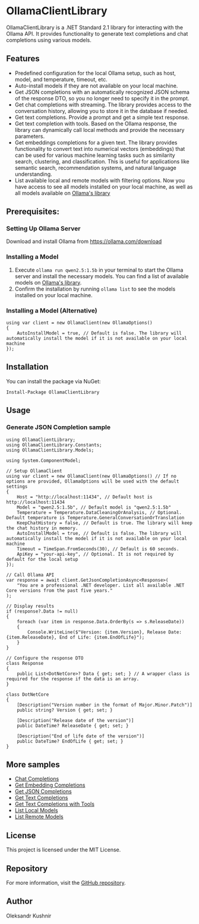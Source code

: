 # OllamaClientLibrary
OllamaClientLibrary is a .NET Standard 2.1 library for interacting with the Ollama API. It provides functionality to generate text completions and chat completions using various models.

## Features
- Predefined configuration for the local Ollama setup, such as host, model, and temperature, timeout, etc.
- Auto-install models if they are not available on your local machine.
- Get JSON completions with an automatically recognized JSON schema of the response DTO, so you no longer need to specify it in the prompt.
- Get chat completions with streaming. The library provides access to the conversation history, allowing you to store it in the database if needed.
- Get text completions. Provide a prompt and get a simple text response.
- Get text completion with tools. Based on the Ollama response, the library can dynamically call local methods and provide the necessary parameters.
- Get embeddings completions for a given text. The library provides functionality to convert text into numerical vectors (embeddings) that can be used for various machine learning tasks such as similarity search, clustering, and classification. This is useful for applications like semantic search, recommendation systems, and natural language understanding.
- List available local and remote models with filtering options. Now you have access to see all models installed on your local machine, as well as all models available on [Ollama's library](https://ollama.com/library)

## Prerequisites: 
### Setting Up Ollama Server
Download and install Ollama from https://ollama.com/download

### Installing a Model
1. Execute `ollama run qwen2.5:1.5b` in your terminal to start the Ollama server and install the necessary models. You can find a list of available models on [Ollama's library](https://ollama.com/library).
2. Confirm the installation by running `ollama list` to see the models installed on your local machine.

### Installing a Model (Alternative)
```
using var client = new OllamaClient(new OllamaOptions()
{
    AutoInstallModel = true, // Default is false. The library will automatically install the model if it is not available on your local machine
});
```

## Installation
You can install the package via NuGet:
```
Install-Package OllamaClientLibrary
```
## Usage
### Generate JSON Completion sample
```
using OllamaClientLibrary;
using OllamaClientLibrary.Constants;
using OllamaClientLibrary.Models;

using System.ComponentModel;

// Setup OllamaClient
using var client = new OllamaClient(new OllamaOptions() // If no options are provided, OllamaOptions will be used with the default settings
{
    Host = "http://localhost:11434", // Default host is http://localhost:11434
    Model = "qwen2.5:1.5b", // Default model is "qwen2.5:1.5b"
    Temperature = Temperature.DataCleaningOrAnalysis, // Optional. Default temperature is Temperature.GeneralConversationOrTranslation
    KeepChatHistory = false, // Default is true. The library will keep the chat history in memory.
    AutoInstallModel = true, // Default is false. The library will automatically install the model if it is not available on your local machine
    Timeout = TimeSpan.FromSeconds(30), // Default is 60 seconds.
    ApiKey = "your-api-key", // Optional. It is not required by default for the local setup
});

// Call Ollama API
var response = await client.GetJsonCompletionAsync<Response>(
    "You are a professional .NET developer. List all available .NET Core versions from the past five years."
);

// Display results
if (response?.Data != null)
{
    foreach (var item in response.Data.OrderBy(s => s.ReleaseDate))
    {
        Console.WriteLine($"Version: {item.Version}, Release Date: {item.ReleaseDate}, End of Life: {item.EndOfLife}");
    }
}

// Configure the response DTO
class Response
{
    public List<DotNetCore>? Data { get; set; } // A wrapper class is required for the response if the data is an array.
}

class DotNetCore
{
    [Description("Version number in the format of Major.Minor.Patch")]
    public string? Version { get; set; }

    [Description("Release date of the version")]
    public DateTime? ReleaseDate { get; set; }

    [Description("End of life date of the version")]
    public DateTime? EndOfLife { get; set; }
}
```

## More samples
- [Chat Completions](https://github.com/kpobb1989/OllamaClientLibrary/tree/master/samples/GetChatCompletion/Program.cs)
- [Get Embedding Completions](https://github.com/kpobb1989/OllamaClientLibrary/tree/master/samples/GetEmbeddingCompletion/Program.cs)
- [Get JSON Completions](https://github.com/kpobb1989/OllamaClientLibrary/tree/master/samples/GetJsonCompletion/Program.cs)
- [Get Text Completions](https://github.com/kpobb1989/OllamaClientLibrary/tree/master/samples/GetTextCompletion/Program.cs)
- [Get Text Completions with Tools](https://github.com/kpobb1989/OllamaClientLibrary/tree/master/samples/GetTextCompletionWithTools/Program.cs)
- [List Local Models](https://github.com/kpobb1989/OllamaClientLibrary/tree/master/samples/ListLocalModels/Program.cs)
- [List Remote Models](https://github.com/kpobb1989/OllamaClientLibrary/blob/master/samples/ListRemoteModels/Program.cs)

## License
This project is licensed under the MIT License.

## Repository
For more information, visit the [GitHub repository](https://github.com/kpobb1989/OllamaClientLibrary).

## Author
Oleksandr Kushnir